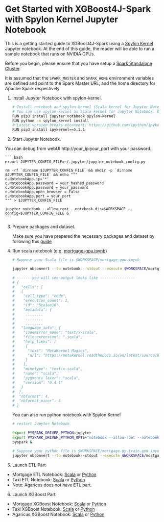 Get Started with XGBoost4J-Spark with Spylon Kernel Jupyter Notebook
===================================================================

This is a getting started guide to XGBoost4J-Spark using a [Spylon Kernel](https://pypi.org/project/spylon-kernel/) Jupyter notebook. 
At the end of this guide, the reader will be able to run a sample notebook that runs on NVIDIA GPUs.

Before you begin, please ensure that you have setup 
a [Spark Standalone Cluster](/docs/get-started/xgboost-examples/on-prem-cluster/standalone-scala.md).

It is assumed that the `SPARK_MASTER` and `SPARK_HOME` environment variables are defined and point to the Spark Master URL, 
and the home directory for Apache Spark respectively.

1. Install Jupyter Notebook with spylon-kernel.
   ``` bash
   # Install notebook and spylon-kernel (Scala kernel for Jupyter Notebook), https://pypi.org/project/spylon-kernel/
   # You can use spylon-kernel as Scala kernel for Jupyter Notebook. Do this when you want to work with Spark in Scala with a bit of Python code mixed in.
   RUN pip3 install jupyter notebook spylon-kernel
   RUN python -m spylon_kernel install
   # Latest version breaks nbconvert: https://github.com/ipython/ipykernel/issues/422
   RUN pip3 install ipykernel==5.1.1
   ```
2. Start Jupyter Notebook. 

You can debug from webUI http://your_ip:your_port with your password.
    
    ``` bash
    export JUPYTER_CONFIG_FILE=~/.jupyter/jupyter_notebook_config.py
    
    rm -rf `dirname $JUPYTER_CONFIG_FILE` && mkdir -p `dirname $JUPYTER_CONFIG_FILE` && echo """
    c.NotebookApp.ip='*'
    c.NotebookApp.password = your_hashed_password
    c.NotebookApp.password = your_password 
    c.NotebookApp.open_browser = False
    c.NotebookApp.port = your_port
    """ > $JUPYTER_CONFIG_FILE
 
    jupyter notebook --allow-root --notebook-dir=$WORKSPACE --config=$JUPYTER_CONFIG_FILE &
    ```
3. Prepare packages and dataset.

    Make sure you have prepared the necessary packages and dataset by following this [guide](/docs/get-started/xgboost-examples/prepare-package-data/preparation-scala.md)

4. Run scala notebook (e.g. [mortgage-gpu.ipynb](/examples/Spark-ETL+XGBoost/mortgage/notebooks/scala/mortgage-gpu.ipynb))

    ``` bash
    # Suppose your Scala file is $WORKSPACE/mortgage-gpu.ipynb
 
    jupyter nbconvert --to notebook --stdout --execute $WORKSPACE/mortgage-gpu.ipynb
     
    # -------you will see output looks like ----------------
    # { 
    #   "cells": [
    #   {
    #    "cell_type": "code",
    #    "execution_count": 1,
    #    "id": "5ca1ae16",
    #    "metadata": {
    #     ........
    #     ........
    #     ........
    #   "language_info": {
    #    "codemirror_mode": "text/x-scala",
    #    "file_extension": ".scala",
    #    "help_links": [
    #     {
    #      "text": "MetaKernel Magics",
    #      "url": "https://metakernel.readthedocs.io/en/latest/source/README.html"
    #     }
    #    ],
    #    "mimetype": "text/x-scala",
    #    "name": "scala",
    #    "pygments_lexer": "scala",
    #    "version": "0.4.1"
    #   }
    #  },
    #  "nbformat": 4,
    #  "nbformat_minor": 5
    # }
    ```
    You can also run python notebook with Spylon Kernel
    ``` bash
    # restart Jupyter Notebook
  
    export PYSPARK_DRIVER_PYTHON=jupyter
    export PYSPARK_DRIVER_PYTHON_OPTS="notebook --allow-root --notebook-dir=$WORKSPACE --config=$JUPYTER_CONFIG_FILE"
    pyspark &
     
    # Suppose your python file is $WORKSPACE/mortgage-py-train-gpu.ipynb
    jupyter nbconvert --to notebook--stdout --execute $WORKSPACE/mortgage-gpu.ipynb
    ```
   
5. Launch ETL Part 
- Mortgage ETL Notebook: [Scala](/examples/Spark-ETL+XGBoost/mortgage/notebooks/scala/mortgage-ETL.ipynb) or
  [Python](/examples/Spark-ETL+XGBoost/mortgage/notebooks/python/MortgageETL.ipynb)
- Taxi ETL Notebook: [Scala](/examples/Spark-ETL+XGBoost/taxi/notebooks/scala/taxi-ETL.ipynb) or
  [Python](/examples/Spark-ETL+XGBoost/taxi/notebooks/python/taxi-ETL.ipynb)
- Note: Agaricus does not have ETL part.
   
6. Launch XGBoost Part
- Mortgage XGBoost Notebook: [Scala](/examples/Spark-ETL+XGBoost/mortgage/notebooks/scala/mortgage-gpu.ipynb) or
  [Python](/examples/Spark-ETL+XGBoost/mortgage/notebooks/python/mortgage-gpu.ipynb)
- Taxi XGBoost Notebook: [Scala](/examples/Spark-ETL+XGBoost/taxi/notebooks/scala/taxi-gpu.ipynb) or 
  [Python](/examples/Spark-ETL+XGBoost/taxi/notebooks/python/taxi-gpu.ipynb)
- Agaricus XGBoost Notebook: [Scala](/examples/Spark-ETL+XGBoost/agaricus/notebooks/scala/agaricus-gpu.ipynb) or
  [Python](/examples/Spark-ETL+XGBoost/agaricus/notebooks/python/agaricus-gpu.ipynb)